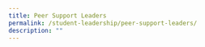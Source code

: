 ```yaml
---
title: Peer Support Leaders
permalink: /student-leadership/peer-support-leaders/
description: ""
---
```

